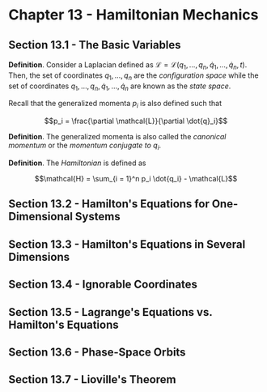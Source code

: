 # Chapter 13 - Hamiltonian Mechanics

## Section 13.1 - The Basic Variables

**Definition**. Consider a Laplacian defined as $\mathcal{L} = \mathcal{L}(q_1, \ldots, q_n, \dot{q}_1, \ldots, \dot{q}_n, t)$. Then, the set of coordinates $q_1, \ldots, q_n$ are the *configuration space* while the set of coordinates $q_1, \ldots, q_n, \dot{q}_1, \ldots, \dot{q}_n$ are known as the *state space*.

Recall that the generalized momenta $p_i$ is also defined such that

$$p_i = \frac{\partial \mathcal{L}}{\partial \dot{q}_i}$$

**Definition**. The generalized momenta is also called the *canonical momentum* or the *momentum conjugate to $q_i$*.

**Definition**.  The *Hamiltonian* is defined as

$$\mathcal{H} = \sum_{i = 1}^n p_i \dot{q_i} - \mathcal{L}$$



## Section 13.2 - Hamilton's Equations for One-Dimensional Systems

## Section 13.3 - Hamilton's Equations in Several Dimensions

## Section 13.4 - Ignorable Coordinates

## Section 13.5 - Lagrange's Equations vs. Hamilton's Equations

## Section 13.6 - Phase-Space Orbits

## Section 13.7 - Lioville's Theorem
